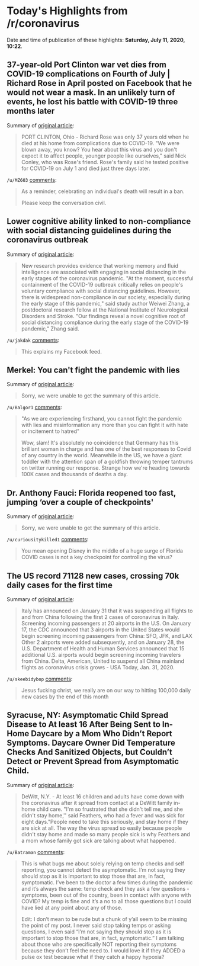 # Today's Highlights from /r/coronavirus

Date and time of publication of these highlights: **Saturday, July 11, 2020, 10:22**.

## 37-year-old Port Clinton war vet dies from COVID-19 complications on Fourth of July | Richard Rose in April posted on Facebook that he would not wear a mask. In an unlikely turn of events, he lost his battle with COVID-19 three months later

Summary of [original article](https://www.cleveland19.com/2020/07/10/year-old-port-clinton-war-vet-dies-covid-complications-fourth-july/):

> PORT CLINTON, Ohio - Richard Rose was only 37 years old when he died at his home from complications due to COVID-19. "We were blown away, you know? You hear about this virus and you don't expect it to affect people, younger people like ourselves," said Nick Conley, who was Rose's friend. Rose's family said he tested positive for COVID-19 on July 1 and died just three days later.

`/u/MZ603` [comments](https://www.reddit.com/r/Coronavirus/comments/hp8s55/37yearold_port_clinton_war_vet_dies_from_covid19/):

> As a reminder, celebrating an individual's death will result in a ban. 
> 
> Please keep the conversation civil.

## Lower cognitive ability linked to non-compliance with social distancing guidelines during the coronavirus outbreak

Summary of [original article](https://www.psypost.org/2020/07/covidiot-study-lower-cognitive-ability-linked-to-non-compliance-with-social-distancing-guidelines-during-the-coronavirus-outbreak-57293):

> New research provides evidence that working memory and fluid intelligence are associated with engaging in social distancing in the early stages of the coronavirus pandemic. "At the moment, successful containment of the COVID-19 outbreak critically relies on people's voluntary compliance with social distancing guidelines. However, there is widespread non-compliance in our society, especially during the early stage of this pandemic," said study author Weiwei Zhang, a postdoctoral research fellow at the National Institute of Neurological Disorders and Stroke. "Our findings reveal a novel cognitive root of social distancing compliance during the early stage of the COVID-19 pandemic," Zhang said.

`/u/jakdak` [comments](https://www.reddit.com/r/Coronavirus/comments/hpaqmc/lower_cognitive_ability_linked_to_noncompliance/):

> This explains my Facebook feed.

## Merkel: You can't fight the pandemic with lies

Summary of [original article](https://buffalonews.com/news/world/merkel-you-cant-fight-the-pandemic-with-lies/video_76f39f4c-8d57-5b74-a13e-e6cf74181767.html):

> Sorry, we were unable to get the summary of this article.

`/u/Balgor1` [comments](https://www.reddit.com/r/Coronavirus/comments/hp6mcd/merkel_you_cant_fight_the_pandemic_with_lies/):

>  "As we are experiencing firsthand, you cannot fight the pandemic with lies and misinformation any more than you can fight it with hate or incitement to hatred"
> 
> Wow, slam!  It's absolutely no coincidence that Germany has this brilliant woman in charge and has one of the best responses to Covid of any country in the world.  Meanwhile in the US, we have a giant toddler with the attention span of a goldfish throwing temper tantrums on twitter running our response.  Strange how we're heading towards 100K cases and thousands of deaths a day.

## Dr. Anthony Fauci: Florida reopened too fast, jumping ‘over a couple of checkpoints'

Summary of [original article](https://www.sun-sentinel.com/coronavirus/fl-ne-florida-coronavirus-cases-deaths-thursday-july-9-20200709-6w6t7xksvjgz7msqzpwtyzfymu-story.html):

> Sorry, we were unable to get the summary of this article.

`/u/curiousitykilled1` [comments](https://www.reddit.com/r/Coronavirus/comments/hp9541/dr_anthony_fauci_florida_reopened_too_fast/):

> You mean opening Disney in the middle of a huge surge of Florida COVID cases is not a key checkpoint for controlling the virus?

## The US record 71128 new cases, crossing 70k daily cases for the first time

Summary of [original article](https://www.worldometers.info/coronavirus/country/us/):

> Italy has announced on January 31 that it was suspending all flights to and from China following the first 2 cases of coronavirus in Italy. Screening incoming passengers at 20 airports in the U.S. On January 17, the CDC announced that 3 airports in the United States would begin screening incoming passengers from China: SFO, JFK, and LAX Other 2 airports were added subsequently, and on January 28, the U.S. Department of Health and Human Services announced that 15 additional U.S. airports would begin screening incoming travelers from China. Delta, American, United to suspend all China mainland flights as coronavirus crisis grows - USA Today, Jan. 31, 2020.

`/u/skeebidybop` [comments](https://www.reddit.com/r/Coronavirus/comments/hp03wp/the_us_record_71128_new_cases_crossing_70k_daily/):

> Jesus fucking christ, we really are on our way to hitting 100,000 daily new cases by the end of this month

## Syracuse, NY: Asymptomatic Child Spread Disease to At least 16 After Being Sent to In-Home Daycare by a Mom Who Didn’t Report Symptoms. Daycare Owner Did Temperature Checks And Sanitized Objects, but Couldn’t Detect or Prevent Spread from Asymptomatic Child.

Summary of [original article](https://www.syracuse.com/coronavirus/2020/07/at-least-16-sick-after-coronavirus-exposure-at-dewitt-in-home-day-care-take-this-seriously-stay-home-if-sick-at-all.html):

> DeWitt, N.Y. - At least 16 children and adults have come down with the coronavirus after it spread from contact at a DeWitt family in-home child care. "I'm so frustrated that she didn't tell me, and she didn't stay home,'' said Feathers, who had a fever and was sick for eight days."People need to take this seriously, and stay home if they are sick at all. The way the virus spread so easily because people didn't stay home and made so many people sick is why Feathers and a mom whose family got sick are talking about what happened.

`/u/Batraman` [comments](https://www.reddit.com/r/Coronavirus/comments/hp6lfm/syracuse_ny_asymptomatic_child_spread_disease_to/):

> This is what bugs me about solely relying on temp checks and self reporting, you cannot detect the asymptomatic. I’m not saying they should stop as it is important to stop those that are, in fact, symptomatic. I’ve been to the doctor a few times during the pandemic and it’s always the same: temp check and they ask a few questions - symptoms, been out of the country, been in contact with anyone with COVID? My temp is fine and it’s a no to all those questions but I could have lied at any point about any of those.
> 
> 
> Edit: I don’t mean to be rude but a chunk of y’all seem to be missing the point of my post. I never said stop taking temps or asking questions, I even said “I’m not saying they should stop as it is important to stop those that are, in fact, symptomatic.” I am talking about those who are specifically NOT reporting their symptoms because they don’t feel the need to. I would love it if they ADDED a pulse ox test because what if they catch a happy hypoxia?

